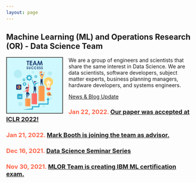 ```yaml
---
layout: page
---
```

<meta name="viewport" content="width=device-width, initial-scale=1">
<style>
#hp  {
float: left;    
 margin: 0 15px 0 0;
}
img {
  border: 2px solid #555;
}

body {
background-color: rgb(241,236,238);
background-color: radial-gradient(circle, rgba(241,236,238,1) 0%, rgba(97,124,196,1) 75%);
}
 
</style>
<script src="https://kit.fontawesome.com/7812f4f196.js" crossorigin="anonymous"></script>



<p><h2>Machine Learning (ML) and Operations Research (OR) - Data Science Team</h2></p>
  
<p><img src="/pics/Team-Business-People-Success-Teamwork-Group-4630294.png" id="hp" alt="" width="150"></p>
<p>We are a group of engineers and scientists that share the same interest in Data Science. We are data scientists, software developers, subject matter experts, business planning managers, hardware developers, and systems engineers. </p>



<p><a href='https://ml-or-ds-team.github.io/blog/'>News & Blog Update</a><p>
<p></p>
<p><h3 style="color:Tomato;">Jan 22, 2022. <a href='https://ml-or-ds-team.github.io/news/2022/01/22/news.html'>Our paper was accepted at ICLR 2022!</a></h3></p>
<p><h3 style="color:Tomato;">Jan 21, 2022. <a href='https://ml-or-ds-team.github.io/news/2022/01/21/news.html'>Mark Booth is joining the team as advisor.</a></h3></p>
<p><h3 style="color:Tomato;">Dec 16, 2021. <a href="https://ml-or-ds-team.github.io/seminar_series/2021/12/16/seminar.html">Data Science Seminar Series</a></h3></p>
<p><h3 style="color:Tomato;">Nov 30, 2021. <a href="https://ml-or-ds-team.github.io/outreach/2021/11/30/education.html">MLOR Team is creating IBM ML certification exam.</a></h3></p>
